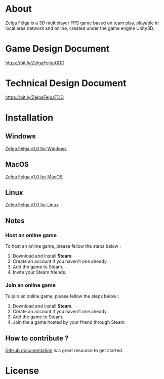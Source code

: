 # About
Zelga Felga is a 3D multiplayer FPS game based on team play, playable in local area network and online, created under the game engine Unity3D.

# Game Design Document

https://bit.ly/ZelgaFelgaGDD

# Technical Design Document

https://bit.ly/ZelgaFelgaTDD

# Installation

## Windows

<a href="https://github.com/ZelgaFelga/zf-repo/releases/tag/v1.0-Windows">Zelga Felga v1.0 for Windows</a>

## MacOS

<a href="https://github.com/ZelgaFelga/zf-repo/releases/tag/v1.0-MacOS">Zelga Felga v1.0 for MacOS</a>

## Linux

<a href="https://github.com/ZelgaFelga/zf-repo/releases/tag/v1.0-MacOS">Zelga Felga v1.0 for Linux</a>

## Notes

### Host an online game
To host an online game, please fellow the steps below :
<ol>
    <li>Download and install <b>Steam</b>.</li>
    <li>Create an account if you haven't one already.</li>
    <li>Add the game to Steam.</li>
    <li>Invite your Steam friends.</li>
</ol> 

### Join an online game
To join an online game, please fellow the steps below :
<ol>
    <li>Download and install <b>Steam</b>.</li>
    <li>Create an account if you haven't one already.</li>
    <li>Add the game to Steam.</li>
    <li>Join the a game hosted by your friend through Steam.</li>
</ol> 

## How to contribute ?

<a href="https://docs.github.com/en/get-started" >GitHub documentation</a> is a great resource to get started.

# License


